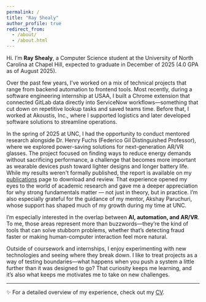 ```yaml
---
permalink: /
title: "Ray Shealy"
author_profile: true
redirect_from: 
  - /about/
  - /about.html
---
```


Hi. I’m **Ray Shealy**, a Computer Science student at the University of North Carolina at Chapel Hill, expected to graduate in December of 2025 (4.0 GPA as of August 2025).  

Over the past few years, I’ve worked on a mix of technical projects that range from backend automation to frontend tools. Most recently, during a software engineering internship at USAA, I built a Chrome extension that connected GitLab data directly into ServiceNow workflows—something that cut down on repetitive lookup tasks and saved teams time. Before that, I worked at Akoustis, Inc., where I supported logistics and later developed software solutions to streamline operations.  

In the spring of 2025 at UNC, I had the opportunity to conduct mentored research alongside Dr. Henry Fuchs (Federico Gil Distinguished Professor), where we explored power-saving solutions for next-generation AR/VR glasses. The project focused on finding ways to reduce energy demands without sacrificing performance, a challenge that becomes more important as wearable devices push toward lighter designs and longer battery life. While my results weren't formally published, the report is available on my [publications](/_publications/) page to download and review. That experience opened my eyes to the world of academic research and gave me a deeper appreciation for why strong fundamentals matter — not just in theory, but in practice. I’m also especially grateful for the guidance of my mentor, Akshay Paruchuri, whose support has shaped much of my growth during my time at UNC.

I’m especially interested in the overlap between **AI, automation, and AR/VR**. To me, those areas represent more than buzzwords—they’re the kind of tools that can solve stubborn problems, whether that’s detecting fraud faster or making human-computer interaction feel more natural.  

Outside of coursework and internships, I enjoy experimenting with new technologies and seeing where they break down. I like to treat projects as a way of testing boundaries—what happens when you push a system a little further than it was designed to go? That curiosity keeps me learning, and it’s also what keeps me motivates me to take on new challenges.  

---

✨ For a detailed overview of my experience, check out my [CV](/cv/).
